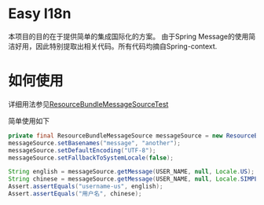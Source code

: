 Easy I18n
===

本项目的目的在于提供简单的集成国际化的方案。
由于Spring Message的使用简洁好用，因此特别提取出相关代码。所有代码均摘自Spring-context.


# 如何使用
详细用法参见[ResourceBundleMessageSourceTest](src\test\java\com\miao\easyi18n\support\ResourceBundleMessageSourceTest.java)

简单使用如下
```java
private final ResourceBundleMessageSource messageSource = new ResourceBundleMessageSource();
messageSource.setBasenames("message", "another");
messageSource.setDefaultEncoding("UTF-8");
messageSource.setFallbackToSystemLocale(false);

String english = messageSource.getMessage(USER_NAME, null, Locale.US);
String chinese = messageSource.getMessage(USER_NAME, null, Locale.SIMPLIFIED_CHINESE);
Assert.assertEquals("username-us", english);
Assert.assertEquals("用户名", chinese);
```


